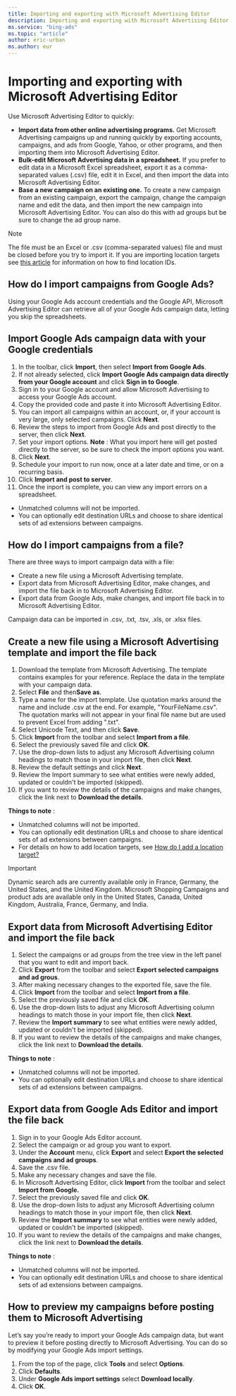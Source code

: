 ```yaml
---
title: Importing and exporting with Microsoft Advertising Editor
description: Importing and exporting with Microsoft Advertising Editor
ms.service: "bing-ads"
ms.topic: "article"
author: eric-urban
ms.author: eur
---
```


# Importing and exporting with Microsoft Advertising Editor

Use Microsoft Advertising Editor to quickly:

- **Import data from other online advertising programs.**  Get Microsoft Advertising campaigns up and running quickly by exporting accounts, campaigns, and ads from Google, Yahoo, or other programs, and then importing them into Microsoft Advertising Editor.
- **Bulk-edit Microsoft Advertising data in a spreadsheet.**  If you prefer to edit data in a Microsoft Excel spreadsheet, export it as a comma-separated values (.csv) file, edit it in Excel, and then import the data into Microsoft Advertising Editor.
- **Base a new campaign on an existing one.**  To create a new campaign from an existing campaign, export the campaign, change the campaign name and edit the data, and then import the new campaign into Microsoft Advertising Editor. You can also do this with ad groups but be sure to change the ad group name.

> [!NOTE]
> The file must be an Excel or .csv (comma-separated values) file and must be closed before you try to import it.
> If you are importing location targets see [this article](./hlp_BAE_PROC_GeogLocationCode.md) for information on how to find location IDs.

## How do I import campaigns from Google Ads?
Using your Google Ads account credentials and the Google API, Microsoft Advertising Editor can retrieve all of your Google Ads campaign data, letting you skip the spreadsheets.

## Import Google Ads campaign data with your Google credentials

1. In the toolbar, click **Import**, then select **Import from Google Ads**.
1. If not already selected, click **Import Google Ads campaign data directly from your Google account** and click **Sign in to Google**.
1. Sign in to your Google account and allow Microsoft Advertising to access your Google Ads account.
1. Copy the provided code and paste it into Microsoft Advertising Editor.
1. You can import all campaigns within an account, or, if your account is very large, only selected campaigns. Click **Next**.
1. Review the steps to import from Google Ads and post directly to the server, then click **Next**.
1. Set your import options. **Note** : What you import here will get posted directly to the server, so be sure to check the import options you want.
1. Click **Next**.
1. Schedule your import to run now, once at a later date and time, or on a recurring basis.
1. Click **Import and post to server**.
1. Once the inport is complete, you can view any import errors on a spreadsheet.

- Unmatched columns will not be imported.
- You can optionally edit destination URLs and choose to share identical sets of ad extensions between campaigns.

## How do I import campaigns from a file?
There are three ways to import campaign data with a file:

- Create a new file using a Microsoft Advertising template.
- Export data from Microsoft Advertising Editor, make changes, and import the file back in to Microsoft Advertising Editor.
- Export data from Google Ads, make changes, and import file back in to Microsoft Advertising Editor.

Campaign data can be imported in .csv, .txt, .tsv, .xls, or .xlsx files.

## Create a new file using a Microsoft Advertising template and import the file back

1. Download the template from Microsoft Advertising. The template contains examples for your reference. Replace the data in the template with your campaign data.
1. Select **File** and then**Save as**.
1. Type a name for the import template. Use quotation marks around the name and include .csv at the end. For example, "YourFileName.csv". The quotation marks will not appear in your final file name but are used to prevent Excel from adding ".txt".
1. Select Unicode Text, and then click **Save**.
1. Click **Import** from the toolbar and select **Import from a file**.
1. Select the previously saved file and click **OK**.
1. Use the drop-down lists to adjust any Microsoft Advertising column headings to match those in your import file, then click **Next**.
1. Review the default settings and click **Next**.
1. Review the Import summary to see what entities were newly added, updated or couldn't be imported (skipped).
1. If you want to review the details of the campaigns and make changes, click the link next to **Download the details**.

**Things to note** :
- Unmatched columns will not be imported.
- You can optionally edit destination URLs and choose to share identical sets of ad extensions between campaigns.
- For details on how to add location targets, see [How do I add a location target?](./hlp_BAE_PROC_AddLocationTarget.md)

> [!IMPORTANT]
> Dynamic search ads are currently available only in France, Germany, the United States, and the United Kingdom. Microsoft Shopping Campaigns and product ads are available only in the United States, Canada, United Kingdom, Australia, France, Germany, and India.

## Export data from Microsoft Advertising Editor and import the file back
1. Select the campaigns or ad groups from the tree view in the left panel that you want to edit and import back.
1. Click **Export** from the toolbar and select **Export selected campaigns and ad grous**.
1. After making necessary changes to the exported file, save the file.
1. Click **Import** from the toolbar and select **Import from a file**.
1. Select the previously saved file and click **OK**.
1. Use the drop-down lists to adjust any Microsoft Advertising column headings to match those in your import file, then click **Next**.
1. Review the **Import summary** to see what entities were newly added, updated or couldn't be imported (skipped).
1. If you want to review the details of the campaigns and make changes, click the link next to **Download the details**.

**Things to note** :
- Unmatched columns will not be imported.
- You can optionally edit destination URLs and choose to share identical sets of ad extensions between campaigns.

## Export data from Google Ads Editor and import the file back
1. Sign in to your Google Ads Editor account.
1. Select the campaign or ad group you want to export.
1. Under the **Account** menu, click **Export** and select **Export the selected campaigns and ad groups**.
1. Save the .csv file.
1. Make any necessary changes and save the file.
1. In Microsoft Advertising Editor, click **Import** from the toolbar and select **Import from Google.**
1. Select the previously saved file and click **OK**.
1. Use the drop-down lists to adjust any Microsoft Advertising column headings to match those in your import file, then click **Next**.
1. Review the **Import summary** to see what entities were newly added, updated or couldn't be imported (skipped).
1. If you want to review the details of the campaigns and make changes, click the link next to **Download the details**.

**Things to note** :
- Unmatched columns will not be imported.
- You can optionally edit destination URLs and choose to share identical sets of ad extensions between campaigns.

## How to preview my campaigns before posting them to Microsoft Advertising
Let’s say you’re ready to import your Google Ads campaign data, but want to preview it before posting directly to Microsoft Advertising. You can do so by modifying your Google Ads import settings.

1. From the top of the page, click **Tools** and select **Options**.
1. Click **Defaults**.
1. Under **Google Ads import settings** select **Download locally**.
1. Click **OK**.


